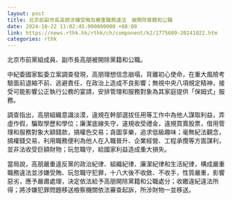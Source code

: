 ```yaml
---
layout: post
title: 北京前副市長高朋涉嫌受賄及嚴重職務違法　被開除黨籍和公職
date: 2024-10-22 11:02:45.000000000 +08:00
link: https://news.rthk.hk/rthk/ch/component/k2/1775609-20241022.htm
categories: rthk
---
```


北京市前黨組成員、副市長高朋被開除黨籍和公職。

中紀委國家監委立案調查發現，高朋理想信念崩塌，背離初心使命，在重大風險考驗面前退縮不前、逃避責任，在政治上造成不良影響；無視中央八項規定精神，接受可能影響公正執行公務的宴請，安排管理和服務對象為其家庭提供「保姆式」服務。

調查指出，高朋組織意識淡漠，違規在幹部選拔任用等工作中為他人謀取利益，弄虛作假，騙取學歷和學位；廉潔底線失守，違規收受禮金，違規買賣股票，借用管理和服務對象大額錢款，搞權色交易；貪圖享樂，追求低級趣味；毫無紀法觀念，搞權錢交易，利用職務便利為他人在入職晉升、企業經營、工程承攬等方面謀利，並非法收受巨額財物；玩忽職守，給國家利益造成重大損失。

當局說，高朋嚴重違反黨的政治紀律、組織紀律、廉潔紀律和生活紀律，構成嚴重職務違法並涉嫌受賄、玩忽職守犯罪，十八大後不收斂、不收手，性質嚴重，影響惡劣，應予嚴肅處理，決定依法給予高朋開除黨籍和公職處分；收繳違紀違法所得；將涉嫌犯罪問題移送檢察機關依法審查起訴，所涉財物一並移送。
